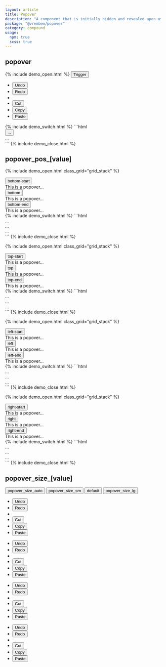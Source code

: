 ```yaml
---
layout: article
title: Popover
description: "A component that is initially hidden and revealed upon user interaction either through a click or hover event. Popover can contain lists of actions, links, or additional supplementary content."
package: "@vrembem/popover"
category: compound
usage:
  npm: true
  scss: true
---
```


## popover

{% include demo_open.html %}
<button class="button button_color_primary" data-popover-trigger>
  <span>Trigger</span>
  <span class="arrow-down"></span>
</button>
<div class="popover" data-popover>
  <ul class="menu">
    <li class="menu__item">
      <button class="menu__action">Undo</button>
    </li>
    <li class="menu__item">
      <button class="menu__action">Redo</button>
    </li>
    <li class="menu__sep"></li>
    <li class="menu__item">
      <button class="menu__action">Cut</button>
    </li>
    <li class="menu__item">
      <button class="menu__action">Copy</button>
    </li>
    <li class="menu__item">
      <button class="menu__action">Paste</button>
    </li>
  </ul>
</div>
{% include demo_switch.html %}
```html
<div class="popover">
  <button class="button">...</button>
  <div class="popover__target">
    ...
  </div>
</div>
```
{% include demo_close.html %}

## popover_pos_[value]

{% include demo_open.html class_grid="grid_stack" %}
<div class="level">
  <div>
    <button class="button" data-popover-trigger>
      <span>bottom-start</span>
      <span class="arrow-down"></span>
    </button>
    <div class="popover" data-popover data-popover-placement="bottom-start">
      <div class="padding">This is a popover...</div>
    </div>
  </div>
  <div>
    <button class="button" data-popover-trigger>
      <span>bottom</span>
      <span class="arrow-down"></span>
    </button>
    <div class="popover" data-popover data-popover-placement="bottom">
      <div class="padding">This is a popover...</div>
    </div>
  </div>
  <div>
    <button class="button" data-popover-trigger>
      <span>bottom-end</span>
      <span class="arrow-down"></span>
    </button>
    <div class="popover" data-popover data-popover-placement="bottom-end">
      <div class="padding">This is a popover...</div>
    </div>
  </div>
</div>
{% include demo_switch.html %}
```html
<div class="popover popover_pos_bottom-start">...</div>
<div class="popover popover_pos_bottom">...</div>
<div class="popover popover_pos_bottom-end">...</div>
```
{% include demo_close.html %}

{% include demo_open.html class_grid="grid_stack" %}
<div class="level">
  <div>
    <button class="button" data-popover-trigger>
      <span>top-start</span>
      <span class="arrow-up"></span>
    </button>
    <div class="popover" data-popover data-popover-placement="top-start">
      <div class="padding">This is a popover...</div>
    </div>
  </div>
  <div>
    <button class="button" data-popover-trigger>
      <span>top</span>
      <span class="arrow-up"></span>
    </button>
    <div class="popover" data-popover data-popover-placement="top">
      <div class="padding">This is a popover...</div>
    </div>
  </div>
  <div>
    <button class="button" data-popover-trigger>
      <span>top-end</span>
      <span class="arrow-up"></span>
    </button>
    <div class="popover" data-popover data-popover-placement="top-end">
      <div class="padding">This is a popover...</div>
    </div>
  </div>
</div>
{% include demo_switch.html %}
```html
<div class="popover popover_pos_top-start">...</div>
<div class="popover popover_pos_top">...</div>
<div class="popover popover_pos_top-end">...</div>
```
{% include demo_close.html %}

{% include demo_open.html class_grid="grid_stack" %}
<div class="level flex-justify-end">
  <div>
    <button class="button" data-popover-trigger>
      <span class="arrow-left"></span>
      <span>left-start</span>
    </button>
    <div class="popover" data-popover data-popover-placement="left-start">
      <div class="padding">This is a popover...</div>
    </div>
  </div>
  <div>
    <button class="button" data-popover-trigger>
      <span class="arrow-left"></span>
      <span>left</span>
    </button>
    <div class="popover" data-popover data-popover-placement="left-start">
      <div class="padding">This is a popover...</div>
    </div>
  </div>
  <div>
    <button class="button" data-popover-trigger>
      <span class="arrow-left"></span>
      <span>left-end</span>
    </button>
    <div class="popover" data-popover data-popover-placement="left-end">
      <div class="padding">This is a popover...</div>
    </div>
  </div>
</div>
{% include demo_switch.html %}
```html
<div class="popover popover_pos_left-start">...</div>
<div class="popover popover_pos_left">...</div>
<div class="popover popover_pos_left-end">...</div>
```
{% include demo_close.html %}

{% include demo_open.html class_grid="grid_stack" %}
<div class="level">
  <div>
    <button class="button" data-popover-trigger>
      <span>right-start</span>
      <span class="arrow-right"></span>
    </button>
    <div class="popover" data-popover data-popover-placement="right-start">
      <div class="padding">This is a popover...</div>
    </div>
  </div>
  <div>
    <button class="button" data-popover-trigger>
      <span>right</span>
      <span class="arrow-right"></span>
    </button>
    <div class="popover" data-popover data-popover-placement="right">
      <div class="padding">This is a popover...</div>
    </div>
  </div>
  <div>
    <button class="button" data-popover-trigger>
      <span>right-end</span>
      <span class="arrow-right"></span>
    </button>
    <div class="popover" data-popover data-popover-placement="right-end">
      <div class="padding">This is a popover...</div>
    </div>
  </div>
</div>
{% include demo_switch.html %}
```html
<div class="popover popover_pos_right-start">...</div>
<div class="popover popover_pos_right">...</div>
<div class="popover popover_pos_right-end">...</div>
```
{% include demo_close.html %}

## popover_size_[value]

<div>
  <div class="level">
    <button class="button" data-popover-trigger="size-auto">popover_size_auto</button>
    <button class="button" data-popover-trigger="size-sm">popover_size_sm</button>
    <button class="button" data-popover-trigger="size-default">default</button>
    <button class="button" data-popover-trigger="size-lg">popover_size_lg</button>
  </div>
</div>

<div class="popover popover_size_auto" data-popover="size-auto">
  <ul class="menu">
    <li class="menu__item">
      <button class="menu__action">Undo</button>
    </li>
    <li class="menu__item">
      <button class="menu__action">Redo</button>
    </li>
    <li class="menu__sep"></li>
    <li class="menu__item">
      <button class="menu__action">Cut</button>
    </li>
    <li class="menu__item">
      <button class="menu__action">Copy</button>
    </li>
    <li class="menu__item">
      <button class="menu__action">Paste</button>
    </li>
  </ul>
</div>

<div class="popover popover_size_sm" data-popover="size-sm">
  <ul class="menu">
    <li class="menu__item">
      <button class="menu__action">Undo</button>
    </li>
    <li class="menu__item">
      <button class="menu__action">Redo</button>
    </li>
    <li class="menu__sep"></li>
    <li class="menu__item">
      <button class="menu__action">Cut</button>
    </li>
    <li class="menu__item">
      <button class="menu__action">Copy</button>
    </li>
    <li class="menu__item">
      <button class="menu__action">Paste</button>
    </li>
  </ul>
</div>

<div class="popover" data-popover="size-default">
  <ul class="menu">
    <li class="menu__item">
      <button class="menu__action">Undo</button>
    </li>
    <li class="menu__item">
      <button class="menu__action">Redo</button>
    </li>
    <li class="menu__sep"></li>
    <li class="menu__item">
      <button class="menu__action">Cut</button>
    </li>
    <li class="menu__item">
      <button class="menu__action">Copy</button>
    </li>
    <li class="menu__item">
      <button class="menu__action">Paste</button>
    </li>
  </ul>
</div>

<div class="popover popover_size_lg" data-popover="size-lg">
  <ul class="menu">
    <li class="menu__item">
      <button class="menu__action">Undo</button>
    </li>
    <li class="menu__item">
      <button class="menu__action">Redo</button>
    </li>
    <li class="menu__sep"></li>
    <li class="menu__item">
      <button class="menu__action">Cut</button>
    </li>
    <li class="menu__item">
      <button class="menu__action">Copy</button>
    </li>
    <li class="menu__item">
      <button class="menu__action">Paste</button>
    </li>
  </ul>
</div>
